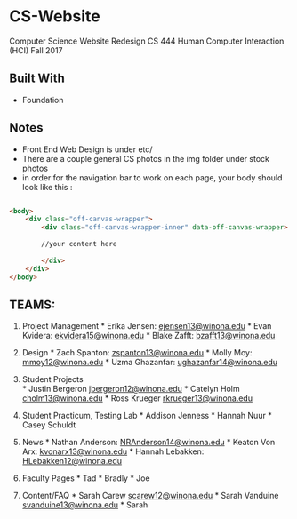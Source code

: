 
# CS-Website
Computer Science Website Redesign
CS 444 Human Computer Interaction (HCI)
Fall 2017

## Built With
 * Foundation

## Notes
 * Front End Web Design is under etc/
 * There are a couple general CS photos in the img folder under stock photos
 * in order for the navigation bar to work on each page, your body should look like this :

```html

<body>
    <div class="off-canvas-wrapper">
        <div class="off-canvas-wrapper-inner" data-off-canvas-wrapper>
        
        //your content here
        
        </div>
    </div>
</body>

```

## TEAMS:

  1. Project Management
	* Erika Jensen: ejensen13@winona.edu
	* Evan Kvidera: ekvidera15@winona.edu
	* Blake Zafft: bzafft13@winona.edu

  2. Design
	* Zach Spanton: zspanton13@winona.edu
	* Molly Moy: mmoy12@winona.edu
	* Uzma Ghazanfar: ughazanfar14@winona.edu

  3. Student Projects  
	* Justin Bergeron jbergeron12@winona.edu 
	* Catelyn Holm cholm13@winona.edu
	* Ross Krueger rkrueger13@winona.edu

  4. Student Practicum, Testing Lab
	* Addison Jenness
	* Hannah Nuur
	* Casey Schuldt

  5. News
	* Nathan Anderson: NRAnderson14@winona.edu
	* Keaton Von Arx: kvonarx13@winona.edu
	* Hannah Lebakken: HLebakken12@winona.edu
  
  6. Faculty Pages
  	* Tad
	* Bradly
	* Joe
  
  7. Content/FAQ
	* Sarah Carew scarew12@winona.edu
	* Sarah Vanduine svanduine13@winona.edu
	* Sarah

